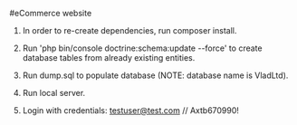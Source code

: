 #eCommerce website

1. In order to re-create dependencies, run composer install.

2. Run 'php bin/console doctrine:schema:update --force' to create database tables from already
 existing entities.

3. Run dump.sql to populate database (NOTE: database name is VladLtd).

4. Run local server.

5. Login with credentials: testuser@test.com // Axtb670990!